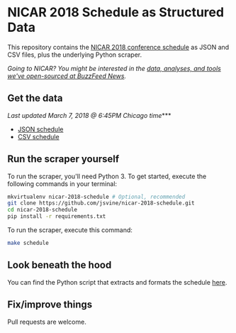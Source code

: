 # NICAR 2018 Schedule as Structured Data

This repository contains the [NICAR 2018 conference schedule](https://www.ire.org/conferences/nicar18/schedule/) as JSON and CSV files, plus the underlying Python scraper.

*Going to NICAR? You might be interested in the [data, analyses, and tools we've open-sourced at BuzzFeed News](https://github.com/buzzfeednews/everything).*

## Get the data

*Last updated March 7, 2018 @ 6:45PM Chicago time****

- [JSON schedule](schedule/nicar-2018-schedule.json?raw=true)
- [CSV schedule](schedule/nicar-2018-schedule.csv?raw=true)

## Run the scraper yourself

To run the scraper, you'll need Python 3. To get started, execute the following commands in your terminal:

```bash
mkvirtualenv nicar-2018-schedule # Optional, recommended
git clone https://github.com/jsvine/nicar-2018-schedule.git
cd nicar-2018-schedule
pip install -r requirements.txt
```

To run the scraper, execute this command:

```bash
make schedule
```

## Look beneath the hood

You can find the Python script that extracts and formats the schedule [here](scripts/scrape.py).

## Fix/improve things

Pull requests are welcome.
